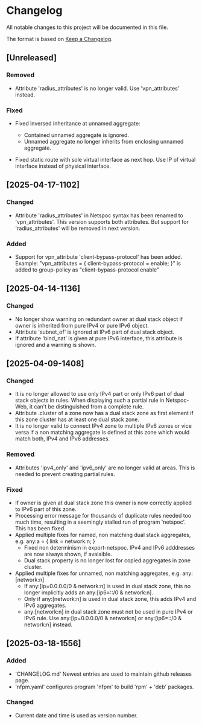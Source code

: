 # Changelog

All notable changes to this project will be documented in this file.

The format is based on [Keep a Changelog](https://keepachangelog.com/en/1.1.0/).

## [Unreleased]

### Removed

- Attribute 'radius_attributes' is no longer valid.
  Use 'vpn_attributes' instead.

### Fixed

- Fixed inversed inheritance at unnamed aggregate:
    - Contained unnamed aggregate is ignored.
    - Unnamed aggregate no longer inherits from enclosing unnamed aggregate.

- Fixed static route with sole virtual interface as next hop.
  Use IP of virtual interface instead of physical interface.

## [2025-04-17-1102]

### Changed

- Attribute 'radius_attributes' in Netspoc syntax has been renamed to
  'vpn_attributes'.
  This version supports both attributes.
  But support for 'radius_attributes' will be removed in next version.

### Added

- Support for vpn_attribute 'client-bypass-protocol' has been added.
  Example:
  "vpn_attributes = { client-bypass-protocol = enable; }"
  is added to group-policy as
  "client-bypass-protocol enable"

## [2025-04-14-1136]

### Changed

- No longer show warning on redundant owner at dual stack object
  if owner is inherited from pure IPv4 or pure IPv6 object.
- Attribute 'subnet_of' is ignored at IPv6 part of dual stack object.
- If attribute 'bind_nat' is given at pure IPv6 interface,
  this attribute is ignored and a warning is shown.

## [2025-04-09-1408]

### Changed

- It is no longer allowed to use only IPv4 part or only IPv6 part of
  dual stack objects in rules. When displaying such a partial rule in
  Netspoc-Web, it can't be distinguished from a complete rule.
- Attribute .cluster of a zone now has a dual stack zone as first element
  if this zone cluster has at least one dual stack zone.
- It is no longer valid to connect IPv4 zone to multiple IPv6 zones
  or vice versa if a non matching aggregate is defined at this zone
  which would match both, IPv4 and IPv6 addresses.

### Removed

- Attributes 'ipv4_only' and 'ipv6_only' are no longer valid at areas.
  This is needed to prevent creating partial rules.

### Fixed

- If owner is given at dual stack zone this owner is now correctly
  applied to IPv6 part of this zone.
- Processing error message for thousands of duplicate rules needed too
  much time, resulting in a seemingly stalled run of program
  'netspoc'. This has been fixed.
- Applied multiple fixes for named, non matching dual stack aggregates,
  e.g. any:a = { link = network:n; }
    - Fixed non determinism in export-netspoc.
      IPv4 and IPv6 adddresses are now always shown, if avalaible.
    - Dual stack property is no longer lost for copied aggregates
      in zone cluster.
- Applied multiple fixes for unnamed, non matching aggregates,
  e.g. any:[network:n]
    - If any:[ip=0.0.0.0/0 & network:n] is used in dual stack zone,
      this no longer implicitly adds an any:[ip6=::/0 & network:n].
    - Only if any:[network:n] is used in dual stack zone,
      this adds IPv4 and IPv6 aggregates.
    - any:[network:n] in dual stack zone must not be used
      in pure IPv4 or IPv6 rule.
      Use any:[ip=0.0.0.0/0 & network:n]
      or any:[ip6=::/0 & network:n] instead.

## [2025-03-18-1556]

### Added

- 'CHANGELOG.md'
  Newest entries are used to maintain github releases page.
- 'nfpm.yaml'
  configures program 'nfpm' to build 'rpm' + 'deb' packages.

### Changed

- Current date and time is used as version number.
